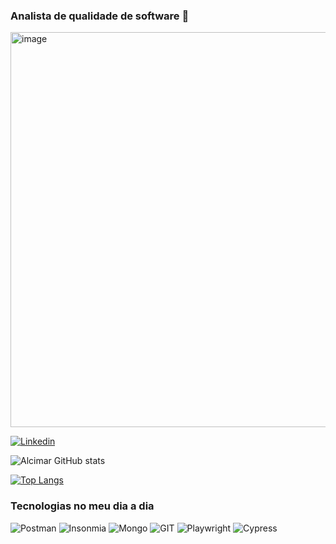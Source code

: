 ### Analista de qualidade de software 🔎
<img width="721" height="632" alt="image" src="https://github.com/user-attachments/assets/d134b3bb-f023-43bc-95f3-0c7c5105b85b" />


[![Linkedin](https://img.shields.io/badge/LinkedIn-0077B5?style=for-the-badge&logo=linkedin&logoColor=white)](https://www.linkedin.com/in/alcimar-nascimento/)

![Alcimar GitHub stats](https://github-readme-stats.vercel.app/api?username=Alcimar-N&show_icons=true&theme=dark)

[![Top Langs](https://github-readme-stats.vercel.app/api/top-langs/?username=Alcimar-N)](https://github.com/anuraghazra/github-readme-stats)

### Tecnologias no meu dia a dia
![Postman](https://img.shields.io/badge/Postman-FF6C37.svg?style=for-the-badge&logo=Postman&logoColor=white)
![Insonmia](https://img.shields.io/badge/Insomnia-5849be?style=for-the-badge&logo=Insomnia&logoColor=white)
![Mongo](https://img.shields.io/badge/-MongoDB-13aa52?style=for-the-badge&logo=mongodb&logoColor=white)
![GIT](https://img.shields.io/badge/GIT-E44C30?style=for-the-badge&logo=git&logoColor=white)
![Playwright](https://img.shields.io/badge/Playwright-45ba4b?style=for-the-badge&logo=Playwright&logoColor=white)
![Cypress](https://img.shields.io/badge/-cypress-%23E5E5E5?style=for-the-badge&logo=cypress&logoColor=058a5e)
